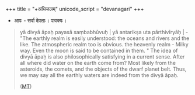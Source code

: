 +++
title = "+अधिजलम्"
unicode_script = "devanagari"
+++

- आपः - सर्वा देवताः। पावक्यः।

>  yā divyā āpaḥ payasā saṃbabhūvuḥ | yā antarikṣa uta pārthivīryāḥ | - "The earthly realm is easily understood: the oceans and rivers and the like. The atmospheric realm too is obvious. the heavenly realm - Milky way. Even the moon is said to be contained in them. "
> The idea of divyā āpaḥ is also philosophically satisfying in a current sense. After all where did water on the earth come from? Most likely from the asteroids, the comets, and the objects of the dwarf planet belt. Thus, we may say all the earthly waters are indeed from the divyā āpaḥ. 
>
> ([MT](https://manasataramgini.wordpress.com/2019/12/30/matters-of-religion-3/))
